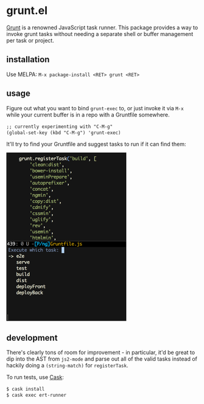 # grunt.el

[Grunt][] is a renowned JavaScript task runner. This package provides
a way to invoke grunt tasks without needing a separate shell or buffer
management per task or project.

## installation

Use MELPA: `M-x package-install <RET> grunt <RET>`

## usage

Figure out what you want to bind `grunt-exec` to, or just invoke it
via `M-x` while your current buffer is in a repo with a Gruntfile
somewhere.

    ;; currently experimenting with "C-M-g"
    (global-set-key (kbd "C-M-g") 'grunt-exec)

It'll try to find your Gruntfile and suggest tasks to run if it can
find them:

![screenshot.png](screenshot.png)

## development

There's clearly tons of room for improvement - in particular, it'd be
great to dip into the AST from `js2-mode` and parse out all of the
valid tasks instead of hackily doing a `(string-match)` for
`registerTask`.

To run tests, use [Cask][]:

    $ cask install
    $ cask exec ert-runner

[Grunt]: http://gruntjs.com/
[Cask]: http://cask.github.io/
